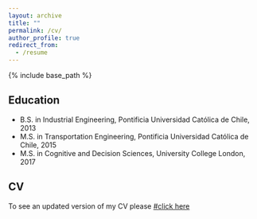 ```yaml
---
layout: archive
title: ""
permalink: /cv/
author_profile: true
redirect_from:
  - /resume
---
```


{% include base_path %}

## Education

* B.S. in Industrial Engineering, Pontificia Universidad Católica de Chile, 2013
* M.S. in Transportation Engineering, Pontificia Universidad Católica de Chile, 2015
* M.S. in Cognitive and Decision Sciences, University College London, 2017

## CV
To see an updated version of my CV please [#click here](https://v1.overleaf.com/docs/20232524vvtpbkjdsdnq/pdf.pdf)

<!-- <embed src="https://github.com/pabloguarda/pabloguarda.github.io/blob/master/files/cv-eng.pdf"#type="application/pdf" /> -->
